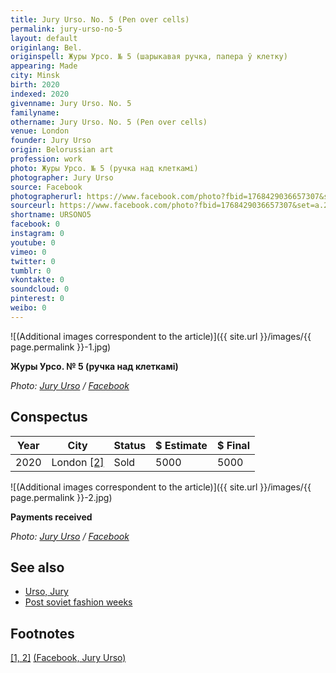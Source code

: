```yaml
---
title: Jury Urso. No. 5 (Pen over cells)
permalink: jury-urso-no-5
layout: default
originlang: Bel.
originspell: Журы Урсо. № 5 (шарыкавая ручка, папера ў клетку)
appearing: Made
city: Minsk
birth: 2020
indexed: 2020
givenname: Jury Urso. No. 5
familyname:
othername: Jury Urso. No. 5 (Pen over cells)
venue: London
founder: Jury Urso
origin: Belorussian art
profession: work
photo: Журы Урсо. № 5 (ручка над клеткамі)
photographer: Jury Urso
source: Facebook
photographerurl: https://www.facebook.com/photo?fbid=1768429036657307&set=a.234881336678759
sourceurl: https://www.facebook.com/photo?fbid=1768429036657307&set=a.234881336678759
shortname: URSONO5
facebook: 0
instagram: 0
youtube: 0
vimeo: 0
twitter: 0
tumblr: 0
vkontakte: 0
soundcloud: 0
pinterest: 0
weibo: 0
---
```


<!---
To edit top block see
icon "Meta Data"
on right menu
Full edit instructions
indexmod.gq/edit
-->

![(Additional images correspondent to the article)]({{ site.url }}/images/{{ page.permalink }}-1.jpg)

**Журы Урсо. № 5 (ручка над клеткамі)**

*Photo: [Jury Urso](https://www.facebook.com/photo?fbid=1768429036657307&set=a.234881336678759) / [Facebook](https://www.facebook.com/photo?fbid=1768429036657307&set=a.234881336678759)*

## Сonspectus

|Year|City|Status|$ Estimate|$ Final|
|-|-|-|-|-|
|2020|London <span id="a2">[\[2\]](#f1)</span>|Sold|5000|5000|


![(Additional images correspondent to the article)]({{ site.url }}/images/{{ page.permalink }}-2.jpg)

**Payments received**

*Photo: [Jury Urso](https://www.facebook.com/photo?fbid=1768380676662143&set=a.234881336678759) / [Facebook](https://www.facebook.com/photo?fbid=1768380676662143&set=a.234881336678759)*

## See also

+ [Urso, Jury](urso-jury)
+ [Post soviet fashion weeks](post-soviet-fashion-weeks)

## Footnotes

[[1, 2]](#a1) <span id="f1"></span> [(Facebook, Jury Urso)](https://www.facebook.com/photo?fbid=1768429036657307&set=a.234881336678759)
